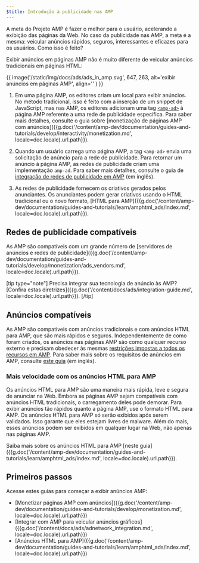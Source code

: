```yaml
---
$title: Introdução à publicidade nas AMP
---
```


A meta do Projeto AMP é fazer o melhor para o usuário, acelerando a exibição das páginas da Web. No caso da publicidade nas AMP, a meta é a mesma: veicular anúncios rápidos, seguros, interessantes e eficazes para os usuários. Como isso é feito?  

Exibir anúncios em páginas AMP não é muito diferente de veicular anúncios tradicionais em páginas HTML:

{{ image('/static/img/docs/ads/ads_in_amp.svg', 647, 263, alt='exibir anúncios em páginas AMP', align='' ) }}

1.  Em uma página AMP, os editores criam um local para exibir anúncios. No método tradicional, isso é feito com a inserção de um snippet de JavaScript, mas nas AMP, os editores adicionam uma tag [`<amp-ad>`](/pt_br/docs/reference/components/amp-ad.html) à página AMP referente a uma rede de publicidade específica. Para saber mais detalhes, consulte o guia sobre [monetização de páginas AMP com anúncios]({{g.doc('/content/amp-dev/documentation/guides-and-tutorials/develop/interactivity/monetization.md', locale=doc.locale).url.path}}).

2.  Quando um usuário carrega uma página AMP, a tag `<amp-ad>` envia uma solicitação de anúncio para a rede de publicidade. Para retornar um anúncio à página AMP, as redes de publicidade criam uma implementação `amp-ad`. Para saber mais detalhes, consulte o guia de [integração de redes de publicidade em AMP](https://github.com/ampproject/amphtml/blob/master/ads/README.md) (em inglês).

3.  As redes de publicidade fornecem os criativos gerados pelos anunciantes. Os anunciantes podem gerar criativos usando o HTML tradicional ou o novo formato, [HTML para AMP]({{g.doc('/content/amp-dev/documentation/guides-and-tutorials/learn/amphtml_ads/index.md', locale=doc.locale).url.path}}). 

## Redes de publicidade compatíveis

As AMP são compatíveis com um grande número de [servidores de anúncios e redes de publicidade]({{g.doc('/content/amp-dev/documentation/guides-and-tutorials/develop/monetization/ads_vendors.md', locale=doc.locale).url.path}}).

[tip type="note"]
Precisa integrar sua tecnologia de anúncio às AMP? [Confira estas diretrizes]({{g.doc('/content/docs/ads/integration-guide.md', locale=doc.locale).url.path}}).
[/tip]

## Anúncios compatíveis

As AMP são compatíveis com anúncios tradicionais e com anúncios HTML para AMP, que são mais rápidos e seguros.  Independentemente de como foram criados, os anúncios nas páginas AMP são como qualquer recurso externo e precisam obedecer às mesmas [restrições impostas a todos os recursos em AMP](/pt_br/learn/about-how/).   Para saber mais sobre os requisitos de anúncios em AMP, consulte [este guia](https://github.com/ampproject/amphtml/blob/master/ads/README.md#constraints) (em inglês).

### Mais velocidade com os anúncios HTML para AMP

Os anúncios HTML para AMP são uma maneira mais rápida, leve e segura de anunciar na Web. Embora as páginas AMP sejam compatíveis com anúncios HTML tradicionais, o carregamento deles pode demorar. Para exibir anúncios tão rápidos quanto a página AMP, use o formato HTML para AMP. Os anúncios HTML para AMP só serão exibidos após serem validados. Isso garante que eles estejam livres de malware. Além do mais, esses anúncios podem ser exibidos em qualquer lugar na Web, não apenas nas páginas AMP.

Saiba mais sobre os anúncios HTML para AMP [neste guia]({{g.doc('/content/amp-dev/documentation/guides-and-tutorials/learn/amphtml_ads/index.md', locale=doc.locale).url.path}}).


## Primeiros passos

Acesse estes guias para começar a exibir anúncios AMP:

* [Monetizar páginas AMP com anúncios]({{g.doc('/content/amp-dev/documentation/guides-and-tutorials/develop/monetization.md', locale=doc.locale).url.path}})
* [Integrar com AMP para veicular anúncios gráficos]({{g.doc('/content/docs/ads/adnetwork_integration.md', locale=doc.locale).url.path}})
* [Anúncios HTML para AMP]({{g.doc('/content/amp-dev/documentation/guides-and-tutorials/learn/amphtml_ads/index.md', locale=doc.locale).url.path}})
 
